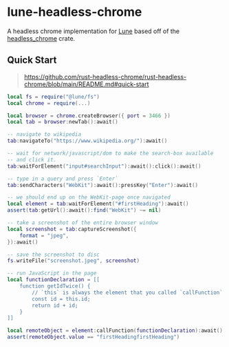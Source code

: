 # lune-headless-chrome

A headless chrome implementation for [Lune](https://github.com/lune-org/lune) based off of the [headless_chrome](https://github.com/rust-headless-chrome/rust-headless-chrome) crate.

## Quick Start

> https://github.com/rust-headless-chrome/rust-headless-chrome/blob/main/README.md#quick-start

```lua
local fs = require("@lune/fs")
local chrome = require(...)

local browser = chrome.createBrowser({ port = 3466 })
local tab = browser:newTab():await()

-- navigate to wikipedia
tab:navigateTo("https://www.wikipedia.org/"):await()

-- wait for network/javascript/dom to make the search-box available
-- and click it.
tab:waitForElement("input#searchInput"):await():click():await()

-- type in a query and press `Enter`
tab:sendCharacters("WebKit"):await():pressKey("Enter"):await()

-- we should end up on the WebKit-page once navigated
local element = tab:waitForElement("#firstHeading"):await()
assert(tab:getUrl():await():find("WebKit") ~= nil)

-- take a screenshot of the entire browser window
local screenshot = tab:captureScreenshot({
	format = "jpeg",
}):await()

-- save the screenshot to disc
fs.writeFile("screenshot.jpeg", screenshot)

-- run JavaScript in the page
local functionDeclaration = [[
	function getIdTwice() {
		// `this` is always the element that you called `callFunction` on
		const id = this.id;
		return id + id;
	}
]]

local remoteObject = element:callFunction(functionDeclaration):await()
assert(remoteObject.value == "firstHeadingfirstHeading")
```
